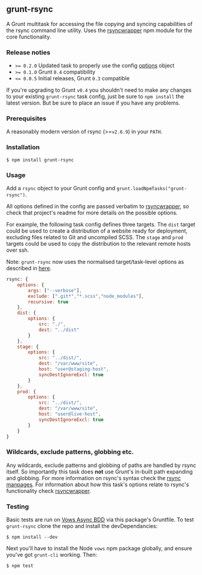 ## grunt-rsync

A Grunt multitask for accessing the file copying and syncing capabilities of the rsync command line utility. Uses the [rsyncwrapper](https://github.com/jedrichards/rsyncwrapper) npm module for the core functionality.

### Release noties

- `>= 0.2.0` Updated task to properly use the config [options](http://gruntjs.com/configuring-tasks#options) object
- `>= 0.1.0` Grunt `0.4` compatibility
- `<= 0.0.5` Initial releases, Grunt `0.3` compatible

If you're upgrading to Grunt `v0.4` you shouldn't need to make any changes to your existing `grunt-rsync` task config, just be sure to `npm install` the latest version. But be sure to place an issue if you have any problems.

### Prerequisites

A reasonably modern version of rsync (>=`v2.6.9`) in your `PATH`.

### Installation

    $ npm install grunt-rsync

### Usage

Add a `rsync` object to your Grunt config and `grunt.loadNpmTasks("grunt-rsync")`.

All options defined in the config are passed verbatim to [rsyncwrapper](https://github.com/jedrichards/rsyncwrapper), so check that project's readme for more details on the possible options.

For example, the following task config defines three targets. The `dist` target could be used to create a distribution of a website ready for deployment, excluding files related to Git and uncompiled SCSS. The `stage` and `prod` targets could be used to copy the distribution to the relevant remote hosts over ssh.

Note: `grunt-rsync` now uses the normalised target/task-level options as described in [here](http://gruntjs.com/configuring-tasks#options).

```javascript
rsync: {
    options: {
        args: ["--verbose"],
        exclude: [".git*","*.scss","node_modules"],
        recursive: true
    },
    dist: {
        options: {
            src: "./",
            dest: "../dist"
        }
    },
    stage: {
        options: {
            src: "../dist/",
            dest: "/var/www/site",
            host: "user@staging-host",
            syncDestIgnoreExcl: true
        }
    },
    prod: {
        options: {
            src: "../dist/",
            dest: "/var/www/site",
            host: "user@live-host",
            syncDestIgnoreExcl: true
        }
    }
}
```

### Wildcards, exclude patterns, globbing etc.

Any wildcards, exclude patterns and globbing of paths are handled by rsync itself. So importantly this task does **not** use Grunt's in-built path expanding and globbing. For more information on rsync's syntax check the [rsync manpages](http://linux.die.net/man/1/rsync). For information about how this task's options relate to rsync's functionality check [rsyncwrapper](https://github.com/jedrichards/rsyncwrapper).

### Testing

Basic tests are run on [Vows Async BDD](http://vowsjs.org/) via this package's Gruntfile. To test `grunt-rsync` clone the repo and install the devDependancies:

    $ npm install --dev

Next you'll have to install the Node `vows` npm package globally, and ensure you've got `grunt-cli` working. Then:

    $ npm test